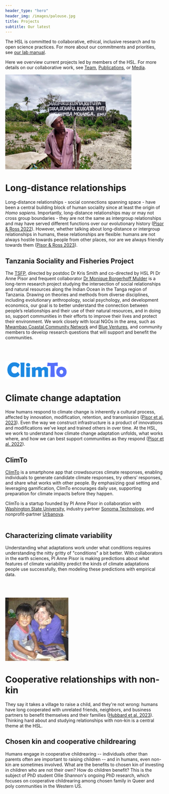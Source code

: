 ```yaml
---
header_type: "hero"
header_img: /images/palouse.jpg
title: Projects
subtitle: Our latest
---
```


The HSL is committed to collaborative, ethical, inclusive research and to open science practices. For more about our commitments and priorities, see [our lab manual](https://docs.google.com/document/d/1gsos2uzViR5ekILkxQvUvaB0fb_3TSRP4-_oD94xA8E/).

Here we overview current projects led by members of the HSL. For more details on our collaborative work, see [Team](/team/), [Publications](/pubs/), or [Media](/media/).

<!--  * This line is needed, but won't appear. Replace '*' with '1' to create a numbered list. -->
<!--  {:toc} -->

<img src="/images/tz_bmu_sign.jpg" alt="Leader with Beach Management Unit sign" width="400"/>

# Long-distance relationships
Long-distance relationships - social connections spanning space - have been a central building block of human sociality since at least the origin of _Homo sapiens_. Importantly, long-distance relationships may or may not cross group boundaries - they are not the same as intergroup relationships and may have served different functions over our evolutionary history ([Pisor & Ross 2022](https://link.springer.com/article/10.1007/s12110-022-09431-1)). However, whether talking about long-distance or intergroup relationships in humans, these relationships are flexible: humans are not always hostile towards people from other places, nor are we always friendly towards them ([Pisor & Ross 2023](https://osf.io/tc7xa/)).
<br />

## Tanzania Sociality and Fisheries Project
The [TSFP](https://labs.wsu.edu/tsfp/), directed by postdoc Dr Kris Smith and co-directed by HSL PI Dr Anne Pisor and frequent collaborator [Dr Monique Borgerhoff Mulder](https://anthropology.ucdavis.edu/people/fzborger) is a long-term research project studying the intersection of social relationships and natural resources along the Indian Ocean in the Tanga region of Tanzania. Drawing on theories and methods from diverse disciplines, including evolutionary anthropology, social psychology, and development economics, our goal is to better understand the connection between people’s relationships and their use of their natural resources, and in doing so, support communities in their efforts to improve their lives and protect their environment. We work closely with local NGOs in the area, such as [Mwambao Coastal Community Network](https://mwambao.or.tz/) and [Blue Ventures](https://blueventures.org/), and community members to develop research questions that will support and benefit the communities.  

<br />
<br />
<br />
<img src="/images/climto_logo.png" alt="ClimTo logo" width="200"/>

# Climate change adaptation
How humans respond to climate change is inherently a cultural process, affected by innovation, modification, retention, and transmission ([Pisor et al. 2023](https://osf.io/at4wr/)). Even the way we construct infrastructure is a product of innovations and modifications we've kept and trained others in over time. At the HSL, we work to understand how climate change adaptation unfolds, what works where, and how we can best support communities as they respond ([Pisor et al. 2022](https://drive.google.com/file/d/17ybZHzYKK9SyaUuObjfVC5VbWQr9GA0n/)).
<br />

## ClimTo
[ClimTo](https://climto.org) is a smartphone app that crowdsources climate responses, enabling individuals to generate candidate climate responses, try others’ responses, and share what works with other people. By emphasizing goal setting and leveraging gamification, ClimTo encourages daily use, supporting preparation for climate impacts before they happen.

ClimTo is a startup founded by PI Anne Pisor in collaboration with [Washington State University](https://www.wsu.edu/), industry partner [Sonoma Technology](https://www.sonomatech.com/), and nonprofit-partner [Urbanova](https://www.urbanova.org/).  
<br />

## Characterizing climate variability
Understanding what adaptations work under what conditions requires understanding the nitty gritty of "conditions" a bit better. With collaborators in the earth sciences, PI Anne Pisor is making predictions about what features of climate variability predict the kinds of climate adaptations people use successfully, then modeling these predictions with empirical data.

<br />
<br />
<br />
<img src="/images/godmother_godson.jpg" alt="Godson Hugo and godmother Anne" width="200"/>

# Cooperative relationships with non-kin
They say it takes a village to raise a child, and they're not wrong: humans have long cooperated with unrelated friends, neighbors, and business partners to benefit themselves and their families ([Hubbard et al. 2023](https://osf.io/6wap9/)). Thinking hard about and studying relationships with non-kin is a central theme at the HSL.
<br />

## Chosen kin and cooperative childrearing
Humans engage in cooperative childrearing -- individuals other than parents often are important to raising children -- and in humans, even non-kin are sometimes involved. What are the benefits to chosen kin of investing in children who are not their own? How do children benefit? This is the subject of PhD student Ollie Shannon's ongoing PhD research, which focuses on cooperative childrearing among chosen family in Queer and poly communities in the Western US.
